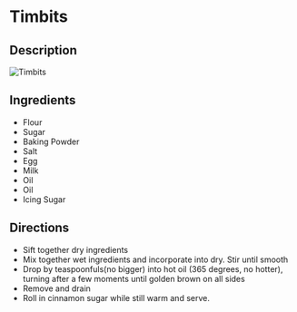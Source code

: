 # Timbits

## Description
![Timbits](https://www.themealdb.com/images/media/meals/txsupu1511815755.jpg "Timbits")

## Ingredients
- Flour
- Sugar
- Baking Powder
- Salt
- Egg
- Milk
- Oil
- Oil
- Icing Sugar

## Directions
- Sift together dry ingredients
- Mix together wet ingredients and incorporate into dry. Stir until smooth
- Drop by teaspoonfuls(no bigger) into hot oil (365 degrees, no hotter), turning after a few moments until golden brown on all sides
- Remove and drain
- Roll in cinnamon sugar while still warm and serve.
